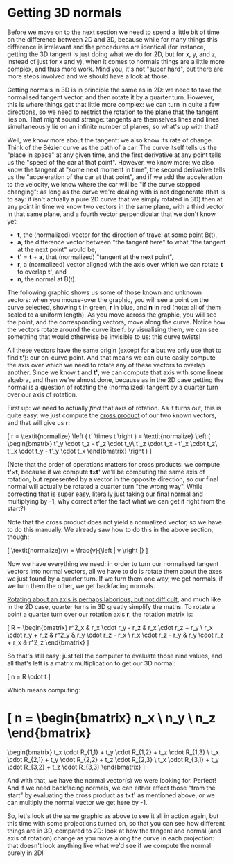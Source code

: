 # Getting 3D normals

Before we move on to the next section we need to spend a little bit of time on the difference between 2D and 3D, because while for many things this difference is irrelevant and the procedures are identical (for instance, getting the 3D tangent is just doing what we do for 2D, but for x, y, and z, instead of just for x and y), when it comes to normals things are a little more complex, and thus more work. Mind you, it's not "super hard", but there are more steps involved and we should have a look at those.

Getting normals in 3D is in principle the same as in 2D: we need to take the normalised tangent vector, and then rotate it by a quarter turn. However, this is where things get that little more complex: we can turn in quite a few directions, so we need to restrict the rotation to the plane that the tangent lies on. That might sound strange: tangents are themselves lines and lines simultaneously lie on an infinite number of planes, so what's up with that?

Well, we know more about the tangent: we also know its rate of change. Think of the Bézier curve as the path of a car. The curve itself tells us the "place in space" at any given time, and the first derivative at any point tells us the "speed of the car at that point". However, we know more: we also know the tangent at "some next moment in time", the second derivative tells us the "acceleration of the car at that point", and if we add the acceleration to the velocity, we know where the car will be "if the curve stopped changing": as long as the curve we're dealing with is not degenerate (that is to say: it isn't actually a pure 2D curve that we simply rotated in 3D) then at any point in time we know two vectors in the same plane, with a third vector in that same plane, and a fourth vector perpendicular that we don't know yet:

- **t**, the (normalized) vector for the direction of travel at some point B(t),
- **a**, the difference vector between "the tangent here" to what "the tangent at the next point" would be,
- **t'** = **t** + **a**, that (normalized) "tangent at the next point",
- **r**, a (normalized) vector aligned with the axis over which we can rotate **t** to overlap **t'**, and
- **n**, the normal at B(t).

The following graphic shows us some of those known and unknown vectors: when you mouse-over the graphic, you will see a point on the curve selected, showing **t** in green, **r** in blue, and **n** in red (note: all of them scaled to a uniform length). As you move across the graphic, you will see the point, and the corresponding vectors, move along the curve. Notice how the vectors rotate around the curve itself: by visualising them, we can see something that would otherwise be invisible to us: this curve twists!

<Graphic title="Some known and unknown vectors" setup={this.setup} draw={this.drawVectors}/>

All these vectors have the same origin (except for **a** but we only use that to find **t'**): our on-curve point. And that means we can quite easily compute the axis over which we need to rotate any of these vectors to overlap another. Since we know **t** and **t'**, we can compute that axis with some linear algebra, and then we're almost done, because as in the 2D case getting the normal is a question of rotating the (normalized) tangent by a quarter turn over our axis of rotation.

First up: we need to actually *find* that axis of rotation. As it turns out, this is quite easy: we just compute the [cross product](https://en.wikipedia.org/wiki/Cross_product#Mnemonic) of our two known vectors, and that will give us **r**:

\[
  r = \textit{normalize} \left ( t' \times t \right ) = \textit{normalize} \left ( \begin{bmatrix}
      t'_y \cdot t_z - t'_z \cdot t_y\\
      t'_z \cdot t_x - t'_x \cdot t_z\\
      t'_x \cdot t_y - t'_y \cdot t_x
  \end{bmatrix} \right )
\]

(Note that the order of operations matters for cross products: we compute **t'**×**t**, because if we compute **t**×**t'** we'll be computing the same axis of rotation, but represented by a vector in the opposite direction, so our final normal will actually be rotated a quarter turn "the wrong way". While correcting that is super easy, literally just taking our final normal and multiplying by -1, why correct after the fact what we can get it right from the start?)

Note that the cross product does not yield a normalized vector, so we have to do this manually. We already saw how to do this in the above section, though:

\[
  \textit{normalize}(v) = \frac{v}{\left \| v \right \|}
\]

Now we have everything we need: in order to turn our normalised tangent vectors into normal vectors, all we have to do is rotate them about the axes we just found by a quarter turn. If we turn them one way, we get normals, if we turn them the other, we get backfacing normals.

[Rotating about an axis is perhaps laborious, but not difficult](https://en.wikipedia.org/wiki/Rotation_matrix#Rotation_matrix_from_axis_and_angle), and much like in the 2D case, quarter turns in 3D greatly simplify the maths. To rotate a point a quarter turn over our rotation axis **r**, the rotation matrix is:

\[
  R = \begin{bmatrix}
       r^2_x     & r_x \cdot r_y - r_z  & r_x \cdot r_z + r_y \\
       r_x \cdot r_y + r_z &      r^2_y     & r_y \cdot r_z - r_x \\
       r_x \cdot r_z - r_y &  r_y \cdot r_z + r_x &     r^2_z
  \end{bmatrix}
\]

So that's still easy: just tell the computer to evaluate those nine values, and all that's left is a matrix multiplication to get our 3D normal:

\[
  n = R \cdot t
\]

Which means computing:

\[
  n =
  \begin{bmatrix}
       n_x \\
       n_y \\
       n_z
  \end{bmatrix}
  =
  \begin{bmatrix}
  t_x \cdot R_{1,1} + t_y \cdot R_{1,2} + t_z \cdot R_{1,3} \\
  t_x \cdot R_{2,1} + t_y \cdot R_{2,2} + t_z \cdot R_{2,3} \\
  t_x \cdot R_{3,1} + t_y \cdot R_{3,2} + t_z \cdot R_{3,3}
  \end{bmatrix}
\]

And with that, we have the normal vector(s) we were looking for. Perfect! And if we need backfacing normals, we can either effect those "from the start" by evaluating the cross product as **t**×**t'** as mentioned above, or we can multiply the normal vector we get here by -1.

So, let's look at the same graphic as above to see it all in action again, but this time with some projections turned on, so that you can see how different things are in 3D, compared to 2D: look at how the tangent and normal (and axis of rotation) change as you move along the curve in each projection: that doesn't look anything like what we'd see if we compute the normal purely in 2D!

<Graphic title="Appreciating 3D curve normals" setup={this.setup} draw={this.drawNormals}/>
